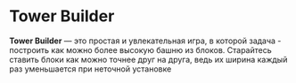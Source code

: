 # Tower Builder

**Tower Builder** — это простая и увлекательная игра, в которой задача - построить как можно более высокую башню из блоков.
Старайтесь ставить блоки как можно точнее друг на друга, ведь их ширина каждый раз уменьшается при неточной установке
